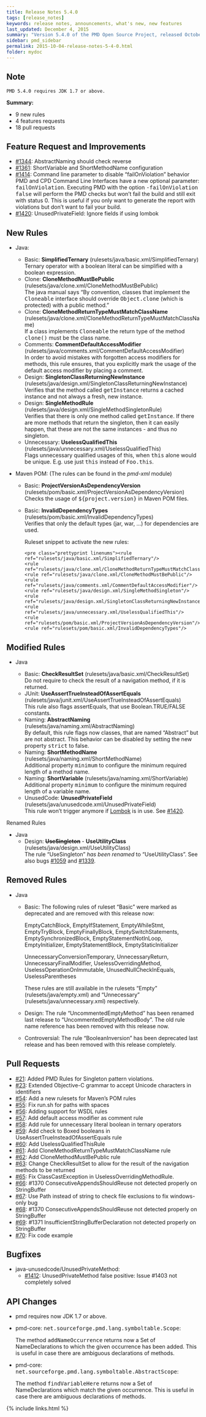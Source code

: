 ```yaml
---
title: Release Notes 5.4.0
tags: [release_notes]
keywords: release notes, announcements, what's new, new features
last_updated: December 4, 2015
summary: "Version 5.4.0 of the PMD Open Source Project, released October 4, 2015."
sidebar: pmd_sidebar
permalink: 2015-10-04-release-notes-5-4-0.html
folder: mydoc
---
```


## Note
    PMD 5.4.0 requires JDK 1.7 or above.


**Summary:**

*   9 new rules
*   4 features requests
*   18 pull requests

## Feature Request and Improvements

*   [#1344](https://sourceforge.net/p/pmd/bugs/1344/): AbstractNaming should check reverse
*   [#1361](https://sourceforge.net/p/pmd/bugs/1361/): ShortVariable and ShortMethodName configuration
*   [#1414](https://sourceforge.net/p/pmd/bugs/1414/): Command line parameter to disable “failOnViolation” behavior PMD and CPD Command Line Interfaces have a new optional parameter: <tt>failOnViolation</tt>. Executing PMD with the option <tt>-failOnViolation false</tt> will perform the PMD checks but won’t fail the build and still exit with status 0\. This is useful if you only want to generate the report with violations but don’t want to fail your build.
*   [#1420](https://sourceforge.net/p/pmd/bugs/1420/): UnusedPrivateField: Ignore fields if using lombok

## New Rules

*   Java:

    *   Basic: **SimplifiedTernary** (rulesets/java/basic.xml/SimplifiedTernary)  
        Ternary operator with a boolean literal can be simplified with a boolean expression.
    *   Clone: **CloneMethodMustBePublic** (rulesets/java/clone.xml/CloneMethodMustBePublic)  
        The java manual says “By convention, classes that implement the <tt>Cloneable</tt> interface should override <tt>Object.clone</tt> (which is protected) with a public method.”
    *   Clone: **CloneMethodReturnTypeMustMatchClassName** (rulesets/java/clone.xml/CloneMethodReturnTypeMustMatchClassName)  
        If a class implements <tt>Cloneable</tt> the return type of the method <tt>clone()</tt> must be the class name.
    *   Comments: **CommentDefaultAccessModifier** (rulesets/java/comments.xml/CommentDefaultAccessModifier)  
        In order to avoid mistakes with forgotten access modifiers for methods, this rule ensures, that you explicitly mark the usage of the default access modifier by placing a comment.
    *   Design: **SingletonClassReturningNewInstance** (rulesets/java/design.xml/SingletonClassReturningNewInstance)  
        Verifies that the method called <tt>getInstance</tt> returns a cached instance and not always a fresh, new instance.
    *   Design: **SingleMethodRule** (rulesets/java/design.xml/SingleMethodSingletonRule)  
        Verifies that there is only one method called <tt>getInstance</tt>. If there are more methods that return the singleton, then it can easily happen, that these are not the same instances - and thus no singleton.
    *   Unnecessary: **UselessQualifiedThis** (rulesets/java/unnecessary.xml/UselessQualifiedThis)  
        Flags unnecessary qualified usages of this, when <tt>this</tt> alone would be unique. E.g. use just <tt>this</tt> instead of <tt>Foo.this</tt>.
*   Maven POM: (The rules can be found in the _pmd-xml_ module)

    *   Basic: **ProjectVersionAsDependencyVersion** (rulesets/pom/basic.xml/ProjectVersionAsDependencyVersion)  
        Checks the usage of <tt>${project.version}</tt> in Maven POM files.
    *   Basic: **InvalidDependencyTypes** (rulesets/pom/basic.xml/InvalidDependencyTypes)  
        Verifies that only the default types (jar, war, …) for dependencies are used.

		Ruleset snippet to activate the new rules:

			<pre class="prettyprint linenums"><rule ref="rulesets/java/basic.xml/SimplifiedTernary"/>
			<rule ref="rulesets/java/clone.xml/CloneMethodReturnTypeMustMatchClassName"/>
			<rule ref="rulesets/java/clone.xml/CloneMethodMustBePublic"/>
			<rule ref="rulesets/java/comments.xml/CommentDefaultAccessModifier"/>
			<rule ref="rulesets/java/design.xml/SingleMethodSingleton"/>
			<rule ref="rulesets/java/design.xml/SingletonClassReturningNewInstance"/>
			<rule ref="rulesets/java/unnecessary.xml/UselessQualifiedThis"/>
			<rule ref="rulesets/pom/basic.xml/ProjectVersionAsDependencyVersion"/>
			<rule ref="rulesets/pom/basic.xml/InvalidDependencyTypes"/>

## Modified Rules

*   Java

    *   Basic: **CheckResultSet** (rulesets/java/basic.xml/CheckResultSet)  
        Do not require to check the result of a navigation method, if it is returned.
    *   JUnit: **UseAssertTrueInsteadOfAssertEquals** (rulesets/java/junit.xml/UseAssertTrueInsteadOfAssertEquals)  
        This rule also flags assertEquals, that use Boolean.TRUE/FALSE constants.
    *   Naming: **AbstractNaming** (rulesets/java/naming.xml/AbstractNaming)  
        By default, this rule flags now classes, that are named “Abstract” but are not abstract. This behavior can be disabled by setting the new property <tt>strict</tt> to false.
    *   Naming: **ShortMethodName** (rulesets/java/naming.xml/ShortMethodName)  
        Additional property <tt>minimum</tt> to configure the minimum required length of a method name.
    *   Naming: **ShortVariable** (rulesets/java/naming.xml/ShortVariable)  
        Additional property <tt>minimum</tt> to configure the minimum required length of a variable name.
    *   UnusedCode: **UnusedPrivateField** (rulesets/java/unusedcode.xml/UnusedPrivateField)  
        This rule won’t trigger anymore if [Lombok](https://projectlombok.org) is in use. See [#1420](https://sourceforge.net/p/pmd/bugs/1420/).

Renamed Rules

*   Java
    *   Design: **<s>UseSingleton</s>** - **UseUtilityClass** (rulesets/java/design.xml/UseUtilityClass)  
        The rule “UseSingleton” _has been renamed_ to “UseUtilityClass”. See also bugs [#1059](https://sourceforge.net/p/pmd/bugs/1059) and [#1339](https://sourceforge.net/p/pmd/bugs/1339/).

## Removed Rules

*   Java

    *   Basic: The following rules of ruleset “Basic” were marked as deprecated and are removed with this release now:  

        EmptyCatchBlock, EmptyIfStatement, EmptyWhileStmt, EmptyTryBlock, EmptyFinallyBlock, EmptySwitchStatements, EmptySynchronizedBlock, EmptyStatementNotInLoop, EmptyInitializer, EmptyStatementBlock, EmptyStaticInitializer  

        UnnecessaryConversionTemporary, UnnecessaryReturn, UnnecessaryFinalModifier, UselessOverridingMethod, UselessOperationOnImmutable, UnusedNullCheckInEquals, UselessParentheses  

        These rules are still available in the rulesets “Empty” (rulesets/java/empty.xml) and “Unnecessary” (rulesets/java/unnecessary.xml) respectively.
    *   Design: The rule “UncommentedEmptyMethod” has been renamed last release to “UncommentedEmptyMethodBody”. The old rule name reference has been removed with this release now.
    *   Controversial: The rule “BooleanInversion” has been deprecated last release and has been removed with this release completely.

## Pull Requests

*   [#21](https://github.com/adangel/pmd/pull/21): Added PMD Rules for Singleton pattern violations.
*   [#23](https://github.com/adangel/pmd/pull/23): Extended Objective-C grammar to accept Unicode characters in identifiers
*   [#54](https://github.com/pmd/pmd/pull/54): Add a new rulesets for Maven’s POM rules
*   [#55](https://github.com/pmd/pmd/pull/55): Fix run.sh for paths with spaces
*   [#56](https://github.com/pmd/pmd/pull/56): Adding support for WSDL rules
*   [#57](https://github.com/pmd/pmd/pull/57): Add default access modifier as comment rule
*   [#58](https://github.com/pmd/pmd/pull/58): Add rule for unnecessary literal boolean in ternary operators
*   [#59](https://github.com/pmd/pmd/pull/59): Add check to Boxed booleans in UseAssertTrueInsteadOfAssertEquals rule
*   [#60](https://github.com/pmd/pmd/pull/60): Add UselessQualifiedThisRule
*   [#61](https://github.com/pmd/pmd/pull/61): Add CloneMethodReturnTypeMustMatchClassName rule
*   [#62](https://github.com/pmd/pmd/pull/62): Add CloneMethodMustBePublic rule
*   [#63](https://github.com/pmd/pmd/pull/63): Change CheckResultSet to allow for the result of the navigation methods to be returned
*   [#65](https://github.com/pmd/pmd/pull/65): Fix ClassCastException in UselessOverridingMethodRule.
*   [#66](https://github.com/pmd/pmd/pull/66): #1370 ConsecutiveAppendsShouldReuse not detected properly on StringBuffer
*   [#67](https://github.com/pmd/pmd/pull/67): Use Path instead of string to check file exclusions to fix windows-only bug
*   [#68](https://github.com/pmd/pmd/pull/68): #1370 ConsecutiveAppendsShouldReuse not detected properly on StringBuffer
*   [#69](https://github.com/pmd/pmd/pull/69): #1371 InsufficientStringBufferDeclaration not detected properly on StringBuffer
*   [#70](https://github.com/pmd/pmd/pull/70): Fix code example

## Bugfixes

*   java-unusedcode/UnusedPrivateMethod:
    *   [#1412](https://sourceforge.net/p/pmd/bugs/1412/): UnusedPrivateMethod false positive: Issue #1403 not completely solved

## API Changes

*   pmd requires now JDK 1.7 or above.

*   pmd-core: <tt>net.sourceforge.pmd.lang.symboltable.Scope</tt>:

    The method <tt>addNameOccurrence</tt> returns now a Set of NameDeclarations to which the given occurrence has been added. This is useful in case there are ambiguous declarations of methods.

*   pmd-core: <tt>net.sourceforge.pmd.lang.symboltable.AbstractScope</tt>:

    The method <tt>findVariableHere</tt> returns now a Set of NameDeclarations which match the given occurrence. This is useful in case there are ambiguous declarations of methods.

{% include links.html %}

